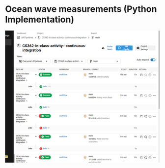 # Ocean wave measurements (Python Implementation)
 
![builds](https://github.com/alexgpitts/CS362-In-class-activity--continuous-integration/blob/main/screenshot.PNG?raw=true)